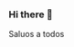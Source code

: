 ### Hi there 👋
Saluos  a todos       
<!--
**sotadecorazones/sotadecorazones** is a ✨ _special_ ✨ repository because its `README.md` es mi presentación en GITHUB.   
- 🔭 I’m currently working on  tratar de aprobar el curso.
- 🌱 Actualmente estoy aprendiendo como manejar Git,Github y el control de versiones


